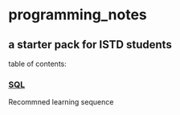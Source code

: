 # programming_notes

## a starter pack for ISTD students
table of contents:
### [SQL](https://github.com/Emrys-Hong/programming_notes/tree/master/sql)


Recommned learning sequence
